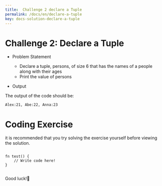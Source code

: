 ```yaml
---
title:  Challenge 2 declare a Tuple
permalink: /docs/en/declare-a-tuple
key: docs-solution-declare-a-tuple
---
```


# Challenge 2: Declare a Tuple

- Problem Statement 
   - Declare a tuple, persons, of size 6 that has the names of a people along with their ages
   -  Print the value of persons
   
- Output

The output of the code should be:

```
Alex:21, Abe:22, Anna:23

```
# Coding Exercise 
it is recommended​ that you try solving the exercise yourself before viewing the solution.

```

fn test() {
    // Write code here!
}


```
Good luck!🤞
